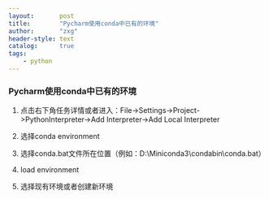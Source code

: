 ```yaml
---
layout:       post
title:        "Pycharm使用conda中已有的环境"
author:       "zxg"
header-style: text
catalog:      true
tags:
    - python
---
```


### Pycharm使用conda中已有的环境

1. 点击右下角任务详情或者进入：File->Settings->Project->PythonInterpreter->Add Interpreter->Add Local Interpreter

2. 选择conda environment

3. 选择conda.bat文件所在位置（例如：D:\Miniconda3\condabin\conda.bat）

4. load environment

5. 选择现有环境或者创建新环境
